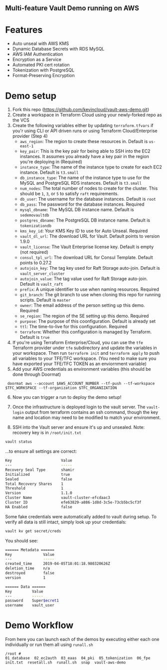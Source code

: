 ## Multi-feature Vault Demo running on AWS

# Features

* Auto unseal with AWS KMS
* Dynamic Database Secrets with RDS MySQL
* AWS IAM Authentication
* Encryption as a Service
* Automated PKI cert rotation
* Tokenization with PostgreSQL
* Format-Preserving Encryption

# Demo setup

1. Fork this repo (https://github.com/kevincloud/vault-aws-demo.git)
2. Create a workspace in Terraform Cloud using your newly-forked repo as the VCS
3. Create the following variables either by updating `terraform.tfvars` if you'r using CLI or API driven runs or using Terraform Cloud/Enterprise provider (Step 4)
   * `aws_region`: The region to create these resources in. Default is `us-east-1`
   * `key_pair`: This is the key pair for being able to SSH into the EC2 instances. It assumes you already have a key pair in the region you're deploying in (Required)
   * `instance_type`: The name of the instance type to create for each EC2 instance. Default is `t3.small`
   * `db_instance_type`: The name of the instance type to use for the MySQL and PostgreSQL RDS instances. Default is `t3.small`
   * `num_nodes`: The total number of nodes to create for the cluster. This should be `1`, `3`, or `5` to satisfy `raft` requirements.
   * `db_user`: The username for the database instances. Default is `root`
   * `db_pass`: The password for the database instances. Required
   * `mysql_dbname`: The MySQL DB instance name. Default is `sedemovaultdb`
   * `postgres_dbname`: The PostgreSQL DB instance name. Default is `tokenizationdb`
   * `kms_key_id`: Your KMS Key ID to use for Auto Unseal. Required
   * `vault_dl_url`: The download URL for Vault. Default points to version 1.9.0
   * `vault_license`: The Vault Enterprise license key. Default is empty (not required)
   * `consul_tpl_url`: The download URL for Consul Template. Default points to 0.27.2
   * `autojoin_key`: The tag key used for Raft Storage auto-join. Default is `vault_server_cluster`
   * `autojoin_value`: The tag value used for Raft Storage auto-join. Default is `vault_raft`
   * `prefix`: A unique identifier to use when naming resources. Required
   * `git_branch`: The git branch to use when cloning this repo for running scripts. Default is `master`
   * `owner`: The email address of the person setting up this demo. Required
   * `se_region`: The region of the SE setting up this demo. Required
   * `purpose`: The purpose of this coonfiguration. Default is already set
   * `ttl`: The time-to-live for this configuration. Required
   * `terraform`: Whether this configuration is managed by Terraform. Default is `true`
4. If you're using Terraform Enterprise/Cloud, you can use the `tfe` Terraform provider under `tfe` subdirectory and update the variables in your workspace. Then run `terraform init` and `terraform apply` to push all variables to your TFE/TFC workspace. (You need to make sure you have exported your TFE/TFC TOKEN as an enviornment variable)
5. Add your AWS credentials as environment variables (this should be done through Doormat)

```
 doormat aws --account $AWS_ACCOUNT_NUMBER --tf-push --tf-workspace $TFC_WORKSPACE --tf-organization $TFC_ORGANIZATION
```
6. Now you can trigger a run to deploy the demo setup!

7. Once the infrastructure is deployed login to the vault server. The `vault-login` output from terraform contains an ssh command, though the key name and location may need to be modified to match your environment.

8. SSH into the Vault server and ensure it's up and unsealed. Note: recovery key is in `/root/init.txt`

```bash
vault status
```

...to ensure all settings are correct:

```bash
Key                      Value
---                      -----
Recovery Seal Type       shamir
Initialized              true
Sealed                   false
Total Recovery Shares    1
Threshold                1
Version                  1.1.0
Cluster Name             vault-cluster-efcdaac3
Cluster ID               efe63829-a886-1d8d-3c5e-73cb5bc5cf3f
HA Enabled               false
```

Some fake credentials were automatically added to vault during setup. To verify all data is still intact, simply look up your credentials:

```bash
vault kv get secret/creds
```

You should see:

```bash
====== Metadata ======
Key              Value
---              -----
created_time     2019-04-05T18:01:18.980320626Z
deletion_time    n/a
destroyed        false
version          1

====== Data ======
Key         Value
---         -----
password    Super$ecret1
username    vault_user
```

# Demo Workflow

From here you can launch each of the demos by executing either each one individually  or run them all using `runall.sh`

```
/root # 
01_database  02_ec2auth  03_eaas  04_pki  05_tokenization  06_fpe  init.txt  resetall.sh  runall.sh  snap  vault-aws-demo
```



